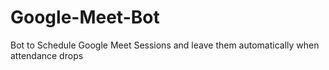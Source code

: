 # Google-Meet-Bot
 Bot to Schedule Google Meet Sessions and leave them automatically when attendance drops
